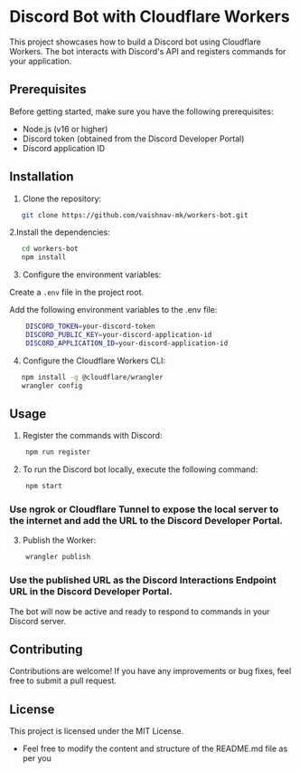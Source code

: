 # Discord Bot with Cloudflare Workers

This project showcases how to build a Discord bot using Cloudflare Workers. The bot interacts with Discord's API and registers commands for your application.

## Prerequisites

Before getting started, make sure you have the following prerequisites:

- Node.js (v16 or higher)
- Discord token (obtained from the Discord Developer Portal)
- Discord application ID

## Installation

1. Clone the repository:

```bash
   git clone https://github.com/vaishnav-mk/workers-bot.git
```
2.Install the dependencies:
 ```bash
    cd workers-bot
    npm install
```
3. Configure the environment variables:

Create a `.env` file in the project root.

Add the following environment variables to the .env file:

```bash
    DISCORD_TOKEN=your-discord-token
    DISCORD_PUBLIC_KEY=your-discord-application-id
    DISCORD_APPLICATION_ID=your-discord-application-id
```

4. Configure the Cloudflare Workers CLI:

```bash
   npm install -g @cloudflare/wrangler
   wrangler config
```

## Usage

1. Register the commands with Discord:

```bash
    npm run register
```

2. To run the Discord bot locally, execute the following command:

```bash
    npm start
```
### Use ngrok or Cloudflare Tunnel to expose the local server to the internet and add the URL to the Discord Developer Portal.

3. Publish the Worker:

```bash
    wrangler publish
``` 

### Use the published URL as the Discord Interactions Endpoint URL in the Discord Developer Portal.


The bot will now be active and ready to respond to commands in your Discord server.

## Contributing
Contributions are welcome! If you have any improvements or bug fixes, feel free to submit a pull request.

## License
This project is licensed under the MIT License.

* Feel free to modify the content and structure of the README.md file as per you
